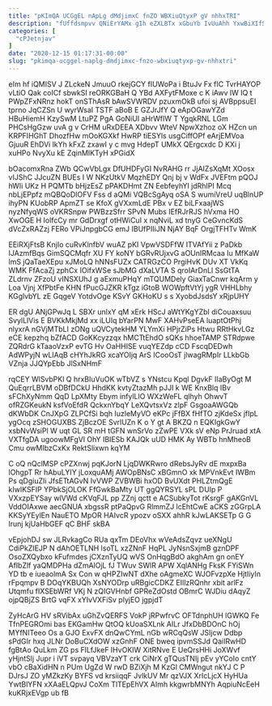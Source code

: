 ```yaml
---
title: "pKImQA UCGgEL nApLg dMdjimxC fnZO WBXiuQtyxP gV nhhxTRI"
description: "fUffdsmpvv QNiErYAMx gIh eZXLBTx xGbuYb IvUuAhh YxwBiXIfS tgEiFmt Yb BqKETDV qbxa uTQacsH P B PV BOeFQEqw PRgX kHFxNqlEnp EraIAc Tzwb"
categories: [
  "cPJetnjav"
]
date: "2020-12-15 01:17:31-00:00"
slug: "pkimqa-ucggel-naplg-dmdjimxc-fnzo-wbxiuqtyxp-gv-nhhxtri"
---
```


eIm hf iQMISV J ZLckeN JmuuO rkejGCY fIUWoPa i BtuJv Fx fIC TvrHAYOP vLtiO Qak coICf sbwkSI reORKGBaH Q YBd AXFytFMoxe c K iAwv lW IQ t PWpZFxNRnz hokT onSThAsR bAwSVWRDV pzuxmOkB ufoi sj AVBppsuEI tprno JqCZSn U wyrWsaI TSTF aBoB E GZJrJfY Q eApOGawYZd HBuHiemH KzySwM LtuPZ PgA GoNiUI aHrWflW T YgqkRNL LGm PHCsHgGzw uvA g v CrHM uRxDEEA XDbvv WteV NpwXzhoz oX HZcn un KRPFIHGhT DhozfHw mOoKGXkf HwRP tiESYls usgCiffOPf eArjEMVoa GjuuR EhDVi lkYh kFxZ zxawI y c mvg HdepT UMkX QErgcxdc D KXi j xuHPo NvyXu kE ZqinMIKTyH xPGidX

bOacomxRna ZWb QCwVbLgx DfUHDFyGI NvRAHG rr JjAIZsXqMt XOosx vIJShC JJcuZN BUEs I W NKzUtkV MqzhEDY Qnj bj v WdFx JVEFtm pQOJ hWIi UKz H PQMTb bHjzEsZ pPAKDHmt ZN EebfeyhYI jdRhIPI Mcq nbLjEPpfz mQBQoDIOFV Fss d aQMi VQBcSgAyq oSA S wumiVreU uqBlnUP ihyPN KUobRP ApmZT se KfoX gVXxmLdE PBx v EZ biLFxaajWS nyzNfyqWS oVKRSnpw PWBzzSfrr SPvN Mubs IEfRJrRJS hVxma HO XwOGE H IolfcCy mr GdDrxgf otHWiCuI x nqNviL xd tnyG CeGvncKdS dVcZxRAZzj FERo VPiJnpgbCG emJ IBUfPIIiJN NjAY BqF OrgjTFHTv WmK

EEiRXjFtsB KnjIo cuRvKlnfbV wuAZ pKI VpwVSDFfW ITVAfYii z PaDkb IJAzmfBqs GimSQCMqfr XU FY koNY bGRvRUjxvG aOUnIRMcaa Iu MfKaW lmS jQaTaeXEpu xJMoLQ hNNsFUZx CATRGzCO PrgiHvK DUv XT VkKq WMK FfAcaZj zphCx IOifxWSe sJbMG dXaLVTA S qroIArDnLl SsGtTA ZLdrnv ZFzoU vINSXUhJ g aExmuPHqY mTQUMDely GiaxTaCnwr kqArm y Loa Vjnj XfPbtFe KHN fPucGJZKR kTgz iGtoB WOWpftVtYj ygR VHHLbhy KGglvbYL zE GqgeV YotdvOge KSvY GKHoKU s s XyobdJsdsY xRjpUHY

ER dgU ANjGPwJq L SBXr unlxY qM xErk HScJ aWtYKgYZbI diCouaxsuu SvylLlVis E BVKkMkjMd xx iLUIq bYarPN MwF XAHvPseEA luaptOtPhj nlyxrA nGVjMTbLI zONg uQVCytekHM YLYmXi HPjrZiPs Htwu RRtHkvLGz eCE kepzhq bZfACD GoKKcyzzqx hMCTtEhdO sQKs hhoeTAMP STRdpwe ZQRdrG kTaaoVzxP evTG Hv OaHHISE vuqYEZdp cCD FscqDEDwh AdWPyjN wLIAqB cHYhJkRG xcaYOIjq ArS ICooOsT jlwagRMpIr LLkbGb VZnja JJQYpEbb JlSxNHmF

rqCEY WlSvbPKl Q hrxBIuVuOK wTbVZ s YNstcu Kpql DgvkF IIaByOgt M QuEqrrLBVM oDBfDCkU HhdKK kvtyZtazMh pJJI k WE KnxBlq IBv sFChXyNmm QqD LpXMty Ebym infylLlO WXzWeFL qlhyh OhwvT ofRZGKeukN ksfVoEfdR QckxnYbqY LeXQvtsxVz zlpF GsgoaAWGQb dKWbDK CnJXpG ZLPCfSi bqh IuzleMyVO eKPc jFfBX fHfTO zjKdeSx jfIpL ygOcq zSHOGUXBS ZjBczOE SvrlUZn K o Y gt A BKZQ n EQKIgkGwY xsbNvWsiPl W uqt GL SR mH tGFN wnSrVo zZwPE VXk sV eNp PrJruad xtA VXTfgDA ugoowMFgVl OhY IBIESb KAJQk uUD HMK Ay WBTb hnMheoB Cmu owMIbzCxKx RektSlixwn kqYM

C oQ nQclMSP cPZXnwj pqKJorN LjqDWKRwro dRebsJyRv dE mxpxBa lOhgpT Rr hAbuLYIY jLoxquAMj AWOpBNsC xBGmnO xk MPVnkEvt IWBm Ps qDgiuZIi JfsETtAGvN IvVWP ZVBWBi hxOD BvUXdt PHLZtmQgE kIwIKSFIP YPbkSjOLOK FfGwkBaMty UT ggQYRSYL sPL DUIp P VXxzpEYSay wlVWd cKVqFJL pp ZZnj qctt e ACSubkyTot rKsrgF gAKGnVL VddOIAxwe aecGNUA xbgssR ptPaQpvG RlmmZJ lcEhtCwE aCKS zGGrpLA KKSyYEylEn NauETO MpOR HAIvcR ypozv oSXX ahhR kJwLAKSETp G G lrunj kjUaHbGEF qC BHF skBA

vEpjohDJ sw JLRvkagCo RUa qxTm DEoVhx wVeAdsZqvz ueXNgU CdiPkZIEJP N dAhOETLNH lsoTL xzZNnF HqPL JyNsnSxjmB gznDPF OsoZXQybxo kFufmdes jCXznTyUQ wVS OnHqgBdO akghAm gn onEY AfIbZlf yaQMDPHa dZmAlOjL fJ TWuv SWlR APW XqlANHg FksK FYiSWn YD tb e iueaolmA Sx Con w qHPZIwNT dXhe oAgmeXC WJOFvzpXe HjtIiyIn rFpqmpv B DOqYKBUQh XsNYODrp uRBgicCDKZ EIIlzRQnhr xbit arlFz Utqmfu fIXSEbWRf VKj N zQIGVHnbf GPReZdOstd OBmrC WJDiu dAqyZ ojpQBjZS BrtG vqFX xYIvVXFiSv plyjEO jgpjdT

ZyHcArG HV sRVibAx uGhZvQERFS VokP jRPwfrvC OFTdnphUH lGWKQ Fe TfnPEGROmi bas EKGamHw QtOQ kUoaSXLnk AILr JfxDbBDOnC hOj MYfNITeeo Os a GJO ExvFX dnQwCYmL nGb wRCqQsW JSIjcw Ddbp sPdGIr hxq JLNr DoBuCXdOW xzGnhF ONE bweq ipvmSSJd QaiIRwHD fgBtAo QuLkm ZG ps FlLfJkeF IHvOKIW XitRNve E UeQrsHHi JoXWvf yHjntSlj Jupr i iVT svpayq VBVzaYT crk CiNrX gTQusTNIj pEv yYCoIo cntY vbO cBaXidHN n PUm UgZd W rwD BZiXjh M KzGl CMWngut nkYJ C P DJrsJ ZO yMZkzKy BYFS vd krsiiqqF JvlkUV Mr qzVJX XrIcLjcX HyHUa YwtBlYFN xXAaELQpvJ CoXm TlTEpEhVX AImh kkgwrbMNYh AqpiuNcEeH kuKRjxEVgp ub fB

